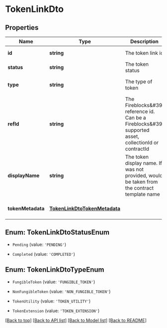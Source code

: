 # TokenLinkDto

## Properties

|Name | Type | Description | Notes|
|------------ | ------------- | ------------- | -------------|
|**id** | **string** | The token link id | [default to undefined]|
|**status** | **string** | The token status | [default to undefined]|
|**type** | **string** | The type of token | [optional] [default to undefined]|
|**refId** | **string** | The Fireblocks\&#39; reference id. Can be a Fireblocks\&#39; supported asset, collectionId or contractId | [optional] [default to undefined]|
|**displayName** | **string** | The token display name. If was not provided, would be taken from the contract template name | [optional] [default to undefined]|
|**tokenMetadata** | [**TokenLinkDtoTokenMetadata**](TokenLinkDtoTokenMetadata.md) |  | [optional] [default to undefined]|


## Enum: TokenLinkDtoStatusEnum


* `Pending` (value: `'PENDING'`)

* `Completed` (value: `'COMPLETED'`)



## Enum: TokenLinkDtoTypeEnum


* `FungibleToken` (value: `'FUNGIBLE_TOKEN'`)

* `NonFungibleToken` (value: `'NON_FUNGIBLE_TOKEN'`)

* `TokenUtility` (value: `'TOKEN_UTILITY'`)

* `TokenExtension` (value: `'TOKEN_EXTENSION'`)





[[Back to top]](#) [[Back to API list]](../../README.md#documentation-for-api-endpoints) [[Back to Model list]](../../README.md#documentation-for-models) [[Back to README]](../../README.md)
